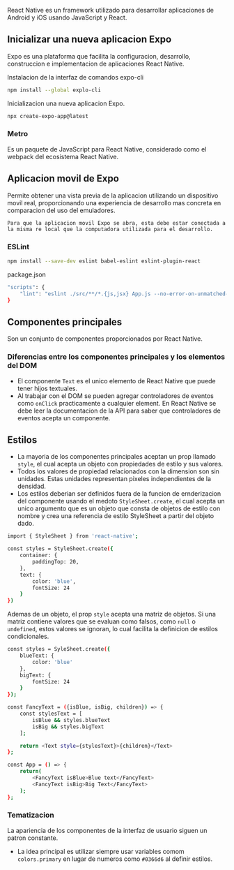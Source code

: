 React Native es un framework utilizado para desarrollar aplicaciones de Android y iOS usando JavaScript y React.

## Inicializar una nueva aplicacion Expo

Expo es una plataforma que facilita la configuracion, desarrollo, construccion e implementacion de aplicaciones React Native.

Instalacion de la interfaz de comandos expo-cli

```sh
npm install --global explo-cli
```

Inicializacion una nueva aplicacion Expo.

```sh
npx create-expo-app@latest
```

### Metro

Es un paquete de JavaScript para React Native, considerado como el webpack del ecosistema React Native.

## Aplicacion movil de Expo

Permite obtener una vista previa de la aplicacion utilizando un dispositivo movil real, proporcionando una experiencia de desarrollo mas concreta en comparacion del uso del emuladores.

`Para que la aplicacion movil Expo se abra, esta debe estar conectada a la misma re local que la computadora utilizada para el desarrollo.`

### ESLint

```sh
npm install --save-dev eslint babel-eslint eslint-plugin-react
```

package.json

```sh
"scripts": {
    "lint": "eslint ./src/**/*.{js,jsx} App.js --no-error-on-unmatched-pattern"
}
```

## Componentes principales

Son un conjunto de componentes proporcionados por React Native.

### Diferencias entre los componentes principales y los elementos del DOM

- El componente `Text` es el unico elemento de React Native que puede tener hijos textuales.
- Al trabajar con el DOM se pueden agregar controladores de eventos como `onClick` practicamente a cualquier element. En React Native se debe leer la documentacion de la API para saber que controladores de eventos acepta un componente.

## Estilos

- La mayoria de los componentes principales aceptan un prop llamado `style`, el cual acepta un objeto con propiedades de estilo y sus valores.
- Todos los valores de propiedad relacionados con la dimension son sin unidades. Estas unidades representan pixeles independientes de la densidad.
- Los estilos deberian ser definidos fuera de la funcion de ernderizacion del componente usando el medoto `StyleSheet.create`, el cual acepta un unico argumento que es un objeto que consta de objetos de estilo con nombre y crea una referencia de estilo StyleSheet a partir del objeto dado.

```sh
import { StyleSheet } from 'react-native';

const styles = StyleSheet.create({
    container: {
        paddingTop: 20,
    },
    text: {
        color: 'blue',
        fontSize: 24
    }
})
```

Ademas de un objeto, el prop `style` acepta una matriz de objetos. Si una matriz contiene valores que se evaluan como falsos, como `null` o `undefined`, estos valores se ignoran, lo cual facilita la definicion de estilos condicionales.

```sh
const styles = SyleSheet.create({
    blueText: {
        color: 'blue'
    },
    bigText: {
        fontSize: 24
    }
});

const FancyText = ({isBlue, isBig, children}) => {
    const stylesText = [
        isBlue && styles.blueText
        isBig && styles.bigText
    ];

    return <Text style={stylesText}>{children}</Text>
};

const App = () => {
    return(
        <FancyText isBlue>Blue text</FancyText>
        <FancyText isBig>Big Text</FancyText>
    );
};
```

### Tematizacion

La apariencia de los componentes de la interfaz de usuario siguen un patron constante.

- La idea principal es utilizar siempre usar variables comom `colors.primary` en lugar de numeros como `#0366d6` al definir estilos.